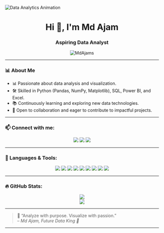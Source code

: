 ![Data Analytics Animation](https://media.tenor.com/your-selected-gif.gif)


<h1 align="center">Hi 👋, I'm Md Ajam</h1>
<h3 align="center">Aspiring Data Analyst</h3>

<p align="center">
  <img src="https://komarev.com/ghpvc/?username=MdAjams&label=Profile%20views&color=0e75b6&style=flat" alt="MdAjams" />
</p>

---

### 📊 About Me

- 📊 Passionate about data analysis and visualization.  
- 🛠️ Skilled in Python (Pandas, NumPy, Matplotlib), SQL, Power BI, and Excel.  
- 📚 Continuously learning and exploring new data technologies.  
- 🌱 Open to collaboration and eager to contribute to impactful projects.  

---

### 📫 Connect with me:

<p align="center">
  <a href="https://www.linkedin.com/in/mdajam/"><img src="https://img.shields.io/badge/LinkedIn-blue?logo=linkedin&style=for-the-badge" /></a>
  <a href="mailto:yourmail@example.com"><img src="https://img.shields.io/badge/Gmail-red?logo=gmail&style=for-the-badge" /></a>
  <a href="https://steady-custard-f9d466.netlify.app/"><img src="https://img.shields.io/badge/Portfolio-black?logo=firefox&style=for-the-badge" /></a>
</p>

---

### 🧠 Languages & Tools:

<p align="center">
  <img src="https://img.shields.io/badge/Python-3776AB?style=for-the-badge&logo=python&logoColor=white" />
  <img src="https://img.shields.io/badge/Pandas-150458?style=for-the-badge&logo=pandas&logoColor=white" />
  <img src="https://img.shields.io/badge/NumPy-013243?style=for-the-badge&logo=numpy&logoColor=white" />
  <img src="https://img.shields.io/badge/Matplotlib-11557c?style=for-the-badge&logo=plotly&logoColor=white" />
  <img src="https://img.shields.io/badge/SQL-003B57?style=for-the-badge&logo=mysql&logoColor=white" />
  <img src="https://img.shields.io/badge/PowerBI-F2C811?style=for-the-badge&logo=powerbi&logoColor=black" />
  <img src="https://img.shields.io/badge/Excel-217346?style=for-the-badge&logo=microsoft-excel&logoColor=white" />
  <img src="https://img.shields.io/badge/Git-F05032?style=for-the-badge&logo=git&logoColor=white" />
  <img src="https://img.shields.io/badge/GitHub-181717?style=for-the-badge&logo=github&logoColor=white" />
</p>

---

### 🔥 GitHub Stats:
<p align="center">
  <img src="https://github-readme-stats.vercel.app/api?username=MdAjams&show_icons=true&theme=tokyonight" />
  <br/>
  <img src="https://github-readme-stats.vercel.app/api/top-langs/?username=MdAjams&layout=compact&theme=tokyonight" />
</p>

---

> 🚀 “Analyze with purpose. Visualize with passion.”  
> – *Md Ajam, Future Data King 👑*

---


